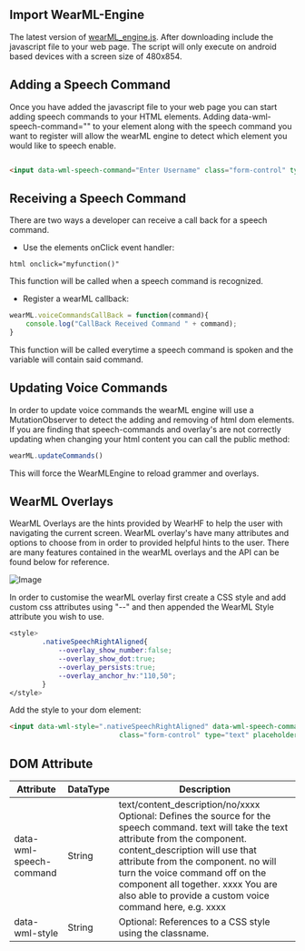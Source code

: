 ## Import WearML-Engine ##

The latest version of [wearML_engine.js](https://github.com/realwear/HTML/blob/master/js/wearml_engine-min.js). After downloading include the javascript file to your web page. The script will only execute on android based devices with a screen size of 480x854.


## Adding a Speech Command ##

Once you have added the javascript file to your web page you can start adding speech commands to your HTML elements. Adding data-wml-speech-command="" to your element along with the speech command you want to register will allow the wearML engine to detect which element you would like to speech enable.

```html

<input data-wml-speech-command="Enter Username" class="form-control" type="text" placeholder="Username"/>

```

## Receiving a Speech Command ##


There are two ways a developer can receive a call back for a speech command. 

* Use the elements onClick event handler:

```html onclick="myfunction()" ```

This function will be called when a speech command is recognized.

* Register a wearML callback:

```javascript
wearML.voiceCommandsCallBack = function(command){
    console.log("CallBack Received Command " + command);
}
```

This function will be called everytime a speech command is spoken and the variable will contain said command.

## Updating Voice Commands ##

In order to update voice commands the wearML engine will use a MutationObserver to detect the adding and removing of html dom elements. If you are finding that speech-commands and overlay's are not correctly updating when changing your html content you can call the public method: 

```javascript
wearML.updateCommands()
```
This will force the WearMLEngine to reload grammer and overlays.

## WearML Overlays ##

WearML Overlays are the hints provided by WearHF to help the user with navigating the current screen. WearML overlay's have many attributes and options to choose from in order to provided helpful hints to the user. There are many features contained in the wearML overlays and the API can be found below for reference. 

![Image](https://github.com/realwear/HTML/blob/gh-pages/images/image020.png?raw=true)

In order to customise the wearML overlay first create a CSS style and add custom css attributes using "--" and then appended the WearML Style attribute you wish to use.

```css
<style>
        .nativeSpeechRightAligned{
            --overlay_show_number:false;
            --overlay_show_dot:true;
            --overlay_persists:true;
            --overlay_anchor_hv:"110,50";
        }
</style>
```

Add the style to your dom element:

```html
<input data-wml-style=".nativeSpeechRightAligned" data-wml-speech-command="Enter Username"
                           class="form-control" type="text" placeholder="Username"/>
```



## DOM Attribute
|  Attribute | DataType |  Description |
| --- | --- | --- |
| data-wml-speech-command  | String  | text/content_description/no/xxxx	Optional: Defines the source for the speech command. text will take the text attribute from the component. content_description will use that attribute from the component. no will turn the voice command off on the component all together. xxxx You are also able to provide a custom voice command here, e.g. xxxx |
| data-wml-style  | String  |	Optional: References to a CSS style using the classname.|
